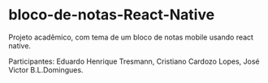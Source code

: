 # bloco-de-notas-React-Native
Projeto acadêmico, com tema de um bloco de notas mobile usando react native.

Participantes: Eduardo Henrique Tresmann, Cristiano Cardozo Lopes, José Victor B.L.Domingues.
